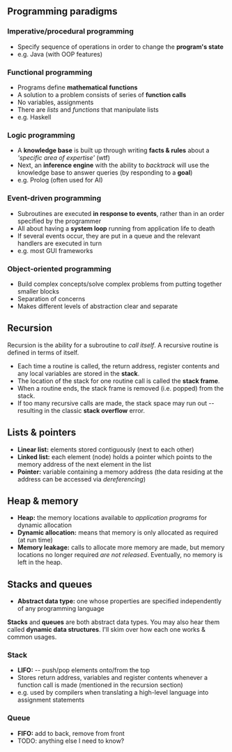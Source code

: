 Programming paradigms
---------------------

### Imperative/procedural programming

  * Specify sequence of operations in order to change the **program's state**
  * e.g. Java (with OOP features)


### Functional programming

  * Programs define **mathematical functions**
  * A solution to a problem consists of series of **function calls**
  * No variables, assignments
  * There are *lists* and *functions* that manipulate lists
  * e.g. Haskell


### Logic programming

  * A **knowledge base** is built up through writing **facts & rules** about a
    *'specific area of expertise'* (wtf)
  * Next, an **inference engine** with the ability to *backtrack* will use the
    knowledge base to answer queries (by responding to a **goal**)
  * e.g. Prolog (often used for AI)


### Event-driven programming

  * Subroutines are executed **in response to events**, rather than in an order
    specified by the programmer
  * All about having a **system loop** running from application life to death
  * If several events occur, they are put in a queue and the relevant handlers
    are executed in turn
  * e.g. most GUI frameworks


### Object-oriented programming

  * Build complex concepts/solve complex problems from putting together smaller
    blocks
  * Separation of concerns
  * Makes different levels of abstraction clear and separate


Recursion
---------

Recursion is the ability for a subroutine to *call itself*. A recursive routine
is defined in terms of itself.

  * Each time a routine is called, the return address, register contents and
    any local variables are stored in the **stack**.
  * The location of the stack for one routine call is called the **stack
    frame**.
  * When a routine ends, the stack frame is removed (i.e. popped) from the
    stack.
  * If too many recursive calls are made, the stack space may run out --
    resulting in the classic **stack overflow** error.


Lists & pointers
----------------

  * **Linear list:** elements stored contiguously (next to each other)
  * **Linked list:** each element (node) holds a pointer which points to the
                     memory address of the next element in the list
  * **Pointer:** variable containing a memory address (the data residing at the
                 address can be accessed via *dereferencing*)


Heap & memory
-------------

  * **Heap:** the memory locations available to *application programs* for
              dynamic allocation
  * **Dynamic allocation:** means that memory is only allocated as required (at
                            run time)
  * **Memory leakage:** calls to allocate more memory are made, but memory
                        locations no longer required *are not released*.
                        Eventually, no memory is left in the heap.


Stacks and queues
-----------------

  * **Abstract data type:** one whose properties are specified independently of
                            any programming language

**Stacks** and **queues** are both abstract data types. You may also hear them
called **dynamic data structures**. I'll skim over how each one works & common
usages.


### Stack

  * **LIFO:** -- push/pop elements onto/from the top
  * Stores return address, variables and register contents whenever a function
    call is made (mentioned in the recursion section)
  * e.g. used by compilers when translating a high-level language into
    assignment statements


### Queue

  * **FIFO:** add to back, remove from front
  * TODO: anything else I need to know?
